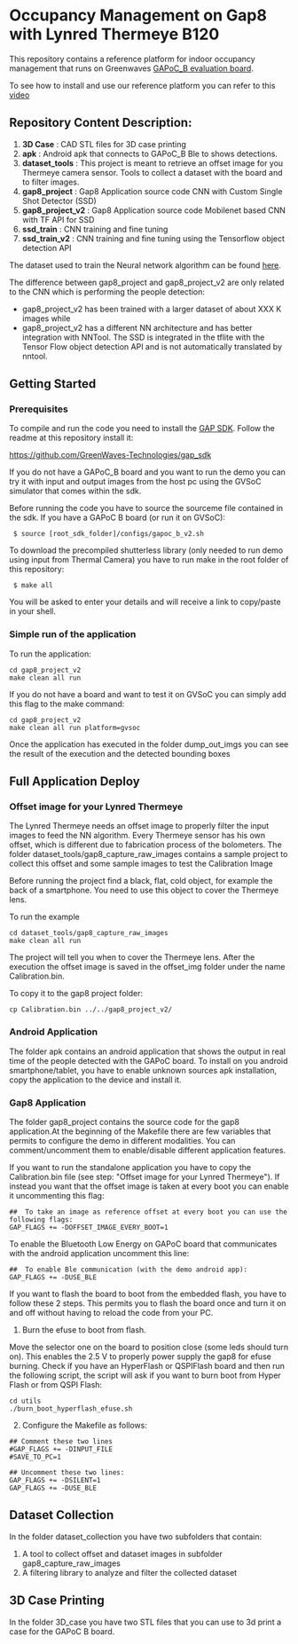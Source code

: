 # Occupancy Management on Gap8 with Lynred Thermeye B120

This repository contains a reference platform for indoor occupancy management that runs on Greenwaves [GAPoC_B evaluation board](https://greenwaves-technologies.com/product/gappoc-b-occupancy-management-reference-platform/).

To see how to install and use our reference platform you can refer to this [video](https://www.youtube.com/watch?v=NDgnNjm8TaI)

## Repository Content Description:

1. **3D Case**          : CAD STL files for 3D case printing
2. **apk**              : Android apk that connects to GAPoC_B Ble to shows detections.
3. **dataset_tools**    : This project is meant to retrieve an offset image for you Thermeye camera sensor. Tools to collect a dataset with the board and to filter images.
4. **gap8_project**     : Gap8 Application source code CNN with Custom Single Shot Detector (SSD)
5. **gap8_project_v2**  : Gap8 Application source code Mobilenet based CNN with TF API for SSD
6. **ssd_train**        : CNN training and fine tuning
7. **ssd_train_v2**     : CNN training and fine tuning using the Tensorflow object detection API

The dataset used to train the Neural network algorithm can be found [here](https://gwt-website-files.s3.eu-central-1.amazonaws.com/occupancy_management_dataset.zip).

The difference between gap8_project and gap8_project_v2 are only related to the CNN which is performing the people detection:

- gap8_project_v2 has been trained with a larger dataset of about XXX K images while 
- gap8_project_v2 has a different NN architecture and has better integration with NNTool. The SSD is integrated in the tflite with the Tensor Flow object detection API and is not automatically translated by nntool.


## Getting Started

### Prerequisites

To compile and run the code you need to install the [GAP SDK](https://github.com/GreenWaves-Technologies/gap_sdk). Follow the readme at this repository install it:

https://github.com/GreenWaves-Technologies/gap_sdk

If you do not have a GAPoC_B board and you want to run the demo you can try it with input and output images from the host pc using the GVSoC simulator that comes within the sdk.

Before running the code you have to source the sourceme file contained in the sdk. If you have a GAPoC B board (or run it on GVSoC):

```
 $ source [root_sdk_folder]/configs/gapoc_b_v2.sh
```

To download the precompiled shutterless library (only needed to run demo using input from Thermal Camera) you have to run make in the root folder of this repository:

```
 $ make all
```

You will be asked to enter your details and will receive a link to copy/paste in your shell. 

### Simple run of the application

To run the application:

```
cd gap8_project_v2
make clean all run
```

If you do not have a board and want to test it on GVSoC you can simply add this flag to the make command:

```
cd gap8_project_v2
make clean all run platform=gvsoc
```

Once the application has executed in the folder dump_out_imgs you can see the result of the execution and the detected bounding boxes

## Full Application Deploy

### Offset image for your Lynred Thermeye

The Lynred Thermeye needs an offset image to properly filter the input images to feed the NN algorithm. Every Thermeye sensor has his own offset, which is different due to fabrication process of the bolometers. The folder dataset_tools/gap8_capture_raw_images contains a sample project to collect this offset and some sample images to test the Calibration Image

Before running the project find a black, flat, cold object, for example the back of a smartphone. You need to use this object to cover the Thermeye lens.

To run the example
```
cd dataset_tools/gap8_capture_raw_images
make clean all run
```

The project will tell you when to cover the Thermeye lens. After the execution the offset image is saved in the offset_img folder under the name Calibration.bin.

To copy it to the gap8 project folder:

```
cp Calibration.bin ../../gap8_project_v2/
```

### Android Application

The folder apk contains an android application that shows the output in real time of the people detected with the GAPoC board. To install on you android smartphone/tablet, you have to enable unknown sources apk installation, copy the application to the device and install it.

### Gap8 Application

The folder gap8_project contains the source code for the gap8 application.At the beginning of the Makefile there are few variables that permits to configure the demo in different modalities. You can comment/uncomment them to enable/disable different application features.

If you want to run the standalone application you have to copy the Calibration.bin file (see step: "Offset image for your Lynred Thermeye"). If instead you want that the offset image is taken at every boot you can enable it uncommenting this flag:

```
##  To take an image as reference offset at every boot you can use the following flags:
GAP_FLAGS += -DOFFSET_IMAGE_EVERY_BOOT=1
```

To enable the Bluetooth Low Energy on GAPoC board that communicates with the android application uncomment this line:

```
##  To enable Ble communication (with the demo android app):
GAP_FLAGS += -DUSE_BLE
```

If you want to flash the board to boot from the embedded flash, you have to follow these 2 steps. This permits you to flash the board once and turn it on and off without having to reload the code from your PC.

1. Burn the efuse to boot from flash.

Move the selector one on the board to position close (some leds should turn on). This enables the 2.5 V to properly power supply the gap8 for efuse burning. Check if you have an HyperFlash or QSPIFlash board and then run the following script, the script will ask if you want to burn boot from Hyper Flash or from QSPI Flash:

```
cd utils
./burn_boot_hyperflash_efuse.sh
```


2. Configure the Makefile as follows:

```
## Comment these two lines
#GAP_FLAGS += -DINPUT_FILE
#SAVE_TO_PC=1

## Uncomment these two lines:
GAP_FLAGS += -DSILENT=1
GAP_FLAGS += -DUSE_BLE
```



## Dataset Collection

In the folder dataset_collection you have two subfolders that contain:

1. A tool to collect offset and dataset images in subfolder gap8_capture_raw_images
2. A filtering library to analyze and filter the collected dataset

## 3D Case Printing

In the folder 3D_case you have two STL files that you can use to 3d print a case for the GAPoC B board.


